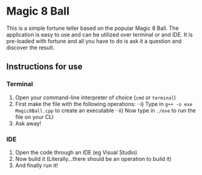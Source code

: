 # Magic 8 Ball

This is a simple fortune teller based on the popular Magic 8 Ball. The application is easy to use and can be utilized over terminal or and IDE. It is pre-loaded with fortune and all you have to do is ask it a question and discover the result.

## Instructions for use

### Terminal
1) Open your command-line interpreter of choice (`cmd` or `terminal`)
2) First make the file with the following operations:
⋅⋅i) Type in `g++ -o exe Magic8Ball.cpp` to create an executable
⋅⋅ii) Now type in `./exe` to run the file on your CLI
3) Ask away!

### IDE
1) Open the code through an IDE (eg Visual Studio)
2) Now build it (Literally...there should be an operation to build it)
3) And finally run it!
